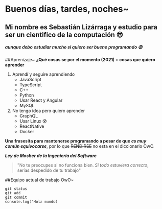 # Buenos días, tardes, noches~
## Mi nombre es Sebastián Lizárraga y estudio para ser un cientifico de la computación :sunglasses:
##### aunque debo estudiar mucho si quiero ser bueno programando :weary:

##Aprenizaje~
**¿Qué cosas se por el momento (2021) + cosas que quiero aprender**
1. Aprendí y seguire aprendiendo
    - JavaScript 
    - TypeScript
    - C++
    - Python
    - Usar React y Angular
    - MySQL
2. No tengo idea pero quiero aprender
    - GraphQL
    - Usar Linux :cold_sweat:
    - ReactNative
    - Docker

**Una frasesita para mantenerse programando a pesar de que _es muy común equivocarse_**, por lo que ~~RENDIRSE~~ no esta en el diccionario OwO.

***Ley de Mosher de la Ingeniería del Software***
>"No te preocupes si no funciona bien. _Si todo estuviera correcto_, serías despedido de tu trabajo"

##Equipo actual de trabajo OwO~

```
git status
git add
git commit
console.log("Hola mundo)
```
